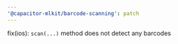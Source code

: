 ```yaml
---
'@capacitor-mlkit/barcode-scanning': patch
---
```


fix(ios): `scan(...)` method does not detect any barcodes
